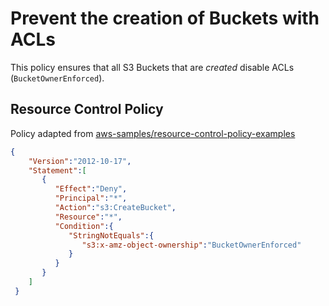 # Prevent the creation of Buckets with ACLs

This policy ensures that all S3 Buckets that are _created_ disable ACLs (`BucketOwnerEnforced`).

## Resource Control Policy
Policy adapted from [aws-samples/resource-control-policy-examples](https://github.com/aws-samples/resource-control-policy-examples/blob/main/Service-specific-controls/S3-Deny-ACL-disablement-for-all-new-buckets-(bucket-owner-enforced).json)
```json
{
    "Version":"2012-10-17",
    "Statement":[
       {
          "Effect":"Deny",
          "Principal":"*",
          "Action":"s3:CreateBucket",
          "Resource":"*",
          "Condition":{
             "StringNotEquals":{
                "s3:x-amz-object-ownership":"BucketOwnerEnforced"
             }
          }
       }
    ]
 }
 ```